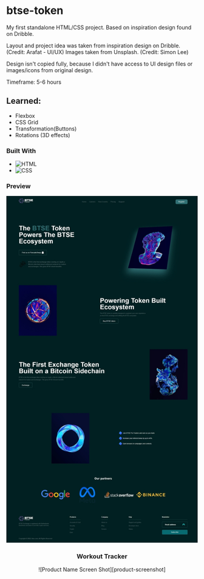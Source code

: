 # btse-token
My first standalone HTML/CSS project. Based on inspiration design found on Dribble. 

Layout and project idea was taken from inspiration design on Dribble. (Credit: Arafat - UI/UX)
Images taken from Unsplash. (Credit: Simon Lee)

Design isn't copied fully, because I didn't have access to UI design files or images/icons from original design.

Timeframe: 5-6 hours

## Learned:

- Flexbox
- CSS Grid
- Transformation(Buttons)
- Rotations (3D effects)

### Built With

* ![HTML][HTML]
* ![CSS][CSS]

### Preview

<div align="center">
  <a href="https://github.com/medisredzic/btse-token">
    <img src="img/preview.jpg" alt="Design">
  </a>

  <h3 align="center">Workout Tracker</h3>

  ![Product Name Screen Shot][product-screenshot]
</div>

<!-- MARKDOWN LINKS & IMAGES -->
[HTML]: https://img.shields.io/badge/-HTML-E34F26?logo=html5&logoColor=white&style=for-the-badge
[CSS]: https://img.shields.io/badge/-CSS-1572B6?logo=css3&logoColor=white&style=for-the-badge
